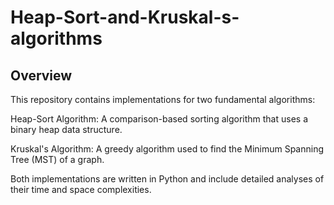 # Heap-Sort-and-Kruskal-s-algorithms
## Overview

This repository contains implementations for two fundamental algorithms:

Heap-Sort Algorithm: A comparison-based sorting algorithm that uses a binary heap data structure.

Kruskal's Algorithm: A greedy algorithm used to find the Minimum Spanning Tree (MST) of a graph.

Both implementations are written in Python and include detailed analyses of their time and space complexities.
